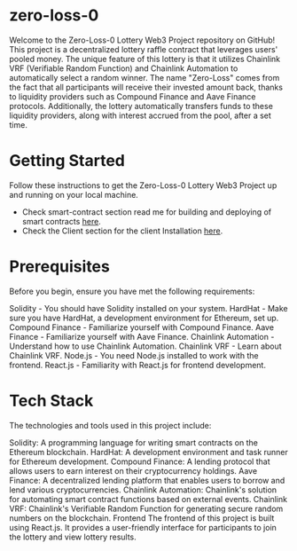 # zero-loss-0

Welcome to the Zero-Loss-0 Lottery Web3 Project repository on GitHub! This project is a decentralized lottery raffle contract that leverages users' pooled money. The unique feature of this lottery is that it utilizes Chainlink VRF (Verifiable Random Function) and Chainlink Automation to automatically select a random winner. The name "Zero-Loss" comes from the fact that all participants will receive their invested amount back, thanks to liquidity providers such as Compound Finance and Aave Finance protocols. Additionally, the lottery automatically transfers funds to these liquidity providers, along with interest accrued from the pool, after a set time.

# Getting Started

Follow these instructions to get the Zero-Loss-0 Lottery Web3 Project up and running on your local machine.

- Check smart-contract section read me for building and deploying of smart contracts [here](https://github.com/Macbeth98/zero-loss-0/blob/master/smart-contracts-hardhat/README.md).
- Check the Client section for the client Installation [here](https://github.com/Macbeth98/zero-loss-0/blob/master/zero-loss-client/README.md).

# Prerequisites

Before you begin, ensure you have met the following requirements:

Solidity - You should have Solidity installed on your system.
HardHat - Make sure you have HardHat, a development environment for Ethereum, set up.
Compound Finance - Familiarize yourself with Compound Finance.
Aave Finance - Familiarize yourself with Aave Finance.
Chainlink Automation - Understand how to use Chainlink Automation.
Chainlink VRF - Learn about Chainlink VRF.
Node.js - You need Node.js installed to work with the frontend.
React.js - Familiarity with React.js for frontend development.

# Tech Stack

The technologies and tools used in this project include:

Solidity: A programming language for writing smart contracts on the Ethereum blockchain.
HardHat: A development environment and task runner for Ethereum development.
Compound Finance: A lending protocol that allows users to earn interest on their cryptocurrency holdings.
Aave Finance: A decentralized lending platform that enables users to borrow and lend various cryptocurrencies.
Chainlink Automation: Chainlink's solution for automating smart contract functions based on external events.
Chainlink VRF: Chainlink's Verifiable Random Function for generating secure random numbers on the blockchain.
Frontend
The frontend of this project is built using React.js. It provides a user-friendly interface for participants to join the lottery and view lottery results.
